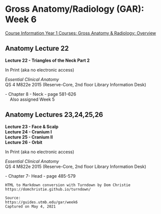 # Gross Anatomy/Radiology (GAR): Week 6

[Course Information Year 1 Courses: Gross Anatomy & Radiology: Overview](/gar/course-information.md)

## Anatomy Lecture 22

**Lecture 22 - Triangles of the Neck Part 2**

In Print (aka no electronic access)

_Essential Clinical Anatomy_  
QS 4 M822e 2015 (Reserve-Core, 2nd floor Library Information Desk)

\- Chapter 8 - Neck - page 581-626  
    Also assigned Week 5

## Anatomy Lectures 23,24,25,26

**Lecture 23 - Face & Scalp**  
**Lecture 24 - Cranium I**  
**Lecture 25 - Cranium II**  
**Lecture 26 - Orbit**

In Print (aka no electronic access)

_Essential Clinical Anatomy_  
QS 4 M822e 2015 (Reserve-Core, 2nd floor Library Information Desk)

\- Chapter 7- Head - page 485-579

```
HTML to Markdown conversion with Turndown by Dom Christie
https://domchristie.github.io/turndown/

Source:
https://guides.utmb.edu/gar/week6
Captured on May 4, 2021
```
